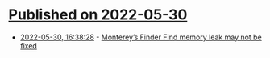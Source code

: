 # [Published on 2022-05-30](index.md)

* [2022-05-30, 16:38:28](https://news.ycombinator.com/item?id=31560770) - [Monterey’s Finder Find memory leak may not be fixed](https://eclecticlight.co/2022/05/30/why-montereys-finder-find-memory-leak-may-not-be-fixed/)
